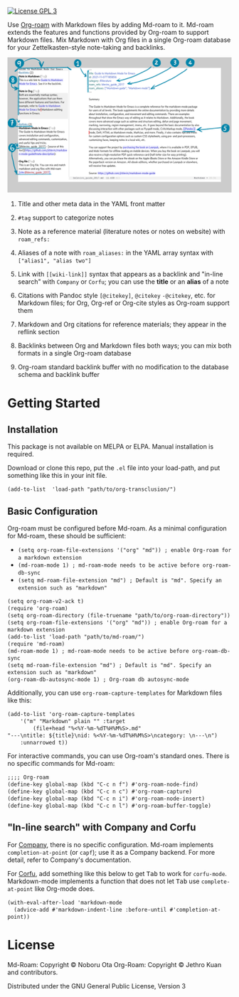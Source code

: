 [![License GPL 3][badge-license]](http://www.gnu.org/licenses/gpl-3.0.txt)

Use [Org-roam](https://www.orgroam.com/) with Markdown files by adding Md-roam
to it.  Md-roam extends the features and functions provided by Org-roam to
support Markdown files. Mix Markdown with Org files in a single Org-roam database
for your Zettelkasten-style note-taking and backlinks.

![Screen shot showing main features of Org-roam supported by Md-roam](./images/md-roam-v2-overview.png)

1. Title and other meta data in the YAML front matter

2. `#tag` support to categorize notes

3. Note as a reference material (literature notes or notes on website) with `roam_refs:`

4. Aliases of a note with `roam_aliases:` in the YAML array syntax with `["alias1", "alias two"]`

5. Link with `[[wiki-link]]` syntax that appears as a backlink and "in-line search" with `Company` or `Corfu`; you can use the **title** or an **alias** of a note

6. Citations with Pandoc style `[@citekey]`, `@citekey` `-@citekey`, etc. for Markdown files; for Org, Org-ref or Org-cite styles as Org-roam support them

7. Markdown and Org citations for reference materials; they appear in the reflink section

8. Backlinks between Org and Markdown files both ways; you can mix both formats in a single Org-roam database

9. Org-roam standard backlink buffer with no modification to the database schema and backlink buffer

# Getting Started

## Installation

This package is not available on MELPA or ELPA. Manual installation is required.

Download or clone this repo, put the `.el` file into your load-path, and put
something like this in your init file.

```emacs-lisp
(add-to-list  'load-path "path/to/org-transclusion/")
```

## Basic Configuration

Org-roam must be configured before Md-roam. As a minimal configuration for Md-roam, these should be sufficient:

- `(setq org-roam-file-extensions '("org" "md")) ; enable Org-roam for a markdown extension`
- `(md-roam-mode 1) ; md-roam-mode needs to be active before org-roam-db-sync`
- `(setq md-roam-file-extension "md") ; Default is "md". Specify an extension such as "markdown"`

```emacs-lisp
(setq org-roam-v2-ack t)
(require 'org-roam)
(setq org-roam-directory (file-truename "path/to/org-roam-directory"))
(setq org-roam-file-extensions '("org" "md")) ; enable Org-roam for a markdown extension
(add-to-list 'load-path "path/to/md-roam/")
(require 'md-roam)
(md-roam-mode 1) ; md-roam-mode needs to be active before org-roam-db-sync
(setq md-roam-file-extension "md") ; Default is "md". Specify an extension such as "markdown"
(org-roam-db-autosync-mode 1) ; Org-roam db autosync-mode
```

Additionally, you can use `org-roam-capture-templates` for Markdown files like this:

```emacs-lisp
(add-to-list 'org-roam-capture-templates
    '("m" "Markdown" plain "" :target
        (file+head "%<%Y-%m-%dT%H%M%S>.md"
"---\ntitle: ${title}\nid: %<%Y-%m-%dT%H%M%S>\ncategory: \n---\n")
    :unnarrowed t))
```

For interactive commands, you can use Org-roam's standard ones. There is no specific commands for Md-roam:

```emacs-lisp
;;;; Org-roam
(define-key global-map (kbd "C-c n f") #'org-roam-node-find)
(define-key global-map (kbd "C-c n c") #'org-roam-capture)
(define-key global-map (kbd "C-c n i") #'org-roam-node-insert)
(define-key global-map (kbd "C-c n l") #'org-roam-buffer-toggle)
```

## "In-line search" with Company and Corfu

For [Company](https://github.com/company-mode/company-mode), there is no specific configuration. Md-roam implements `completion-at-point` (or `capf`); use it as a Company backend. For more detail, refer to Company's documentation.

For [Corfu](https://github.com/minad/corfu), add something like this below to get <kbd>Tab</kbd> to work for `corfu-mode`. Markdown-mode implements a function that does not let <kbd>Tab</kbd> use `complete-at-point` like Org-mode does.

```emacs-lisp
(with-eval-after-load 'markdown-mode
  (advice-add #'markdown-indent-line :before-until #'completion-at-point))
```

# License

Md-Roam: Copyright © Noboru Ota
Org-Roam: Copyright © Jethro Kuan and contributors.

Distributed under the GNU General Public License, Version 3

[org]: https://orgmode.org/
[badge-license]: https://img.shields.io/badge/license-GPL_3-green.svg
[docs]: https://org-roam.github.io/org-roam/manual/
[slack]: https://join.slack.com/t/orgroam/shared_invite/zt-deoqamys-043YQ~s5Tay3iJ5QRI~Lxg
[discourse]: https://org-roam.discourse.group/

